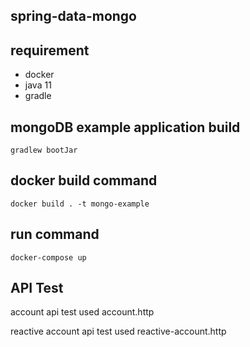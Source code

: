 spring-data-mongo
-----------------

## requirement
- docker 
- java 11
- gradle

## mongoDB example application build
    gradlew bootJar
    
## docker build command
    docker build . -t mongo-example
    
## run command
    docker-compose up
    
## API Test
account api test used account.http

reactive account api test used reactive-account.http
